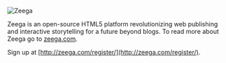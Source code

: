 ![Zeega](https://raw.github.com/Zeega/Zeega-Core/master/web/images/zeega-logo-large.png)

Zeega is an open-source HTML5 platform revolutionizing web publishing and interactive storytelling for a future beyond blogs. To read more about Zeega go to [zeega.com](http://zeega.com).

Sign up at [http://zeega.com/register/](http://zeega.com/register/).
